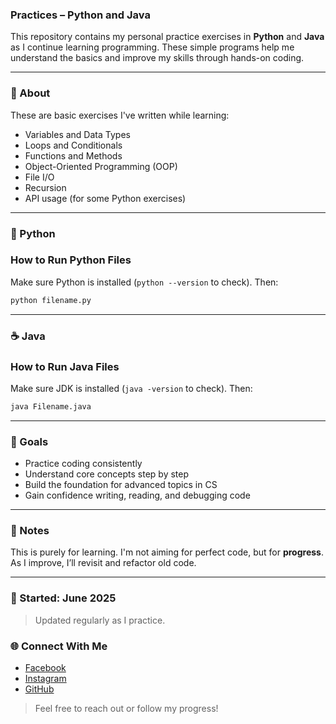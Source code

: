 ### Practices – Python and Java

This repository contains my personal practice exercises in **Python** and **Java** as I continue learning programming. These simple programs help me understand the basics and improve my skills through hands-on coding.

---

### 📘 About

These are basic exercises I've written while learning:
- Variables and Data Types  
- Loops and Conditionals  
- Functions and Methods  
- Object-Oriented Programming (OOP)  
- File I/O  
- Recursion  
- API usage (for some Python exercises)  

---

### 🐍 Python

### How to Run Python Files
Make sure Python is installed (`python --version` to check). Then:

```bash
python filename.py
```
---

### ☕ Java

### How to Run Java Files
Make sure JDK is installed (`java -version` to check). Then:

```bash
java Filename.java
```
---

### 🚀 Goals

- Practice coding consistently  
- Understand core concepts step by step  
- Build the foundation for advanced topics in CS  
- Gain confidence writing, reading, and debugging code

---

### 🧠 Notes

This is purely for learning. I'm not aiming for perfect code, but for **progress**. As I improve, I’ll revisit and refactor old code.

---

### 📅 Started: June 2025  
> Updated regularly as I practice.

### 🌐 Connect With Me

- [Facebook](https://facebook.com/mikeymansta)  
- [Instagram](https://linkedin.com/in/mikieeyy)  
- [GitHub](https://github.com/MikeyMadeIt)  

> Feel free to reach out or follow my progress!

